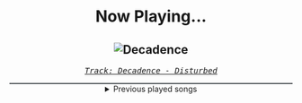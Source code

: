 <div align="center"> 
<h1>Now Playing...</h1>

![Decadence](https://i.scdn.co/image/ab67616d00001e02bbdafec608fc5329ec2ad831)
--
_<samp><a href="https://open.spotify.com/track/0jY829pCMnstlNtaE72vSB">Track: Decadence - Disturbed</a></samp>_

<div style="border: 1px #4B5054 solid"></div>
<details>
  <summary>
    Previous played songs
  </summary>
  <table>
    <thead>
      <tr>
        <th>
          Artist
        </th>
        <th>
          Song
        </th>
        <th>
          Link
        </th>
      </tr>
    </thead>
    <tbody>
      <tr><td>Disturbed</td><td>Decadence</td><td><a href="https://open.spotify.com/track/0jY829pCMnstlNtaE72vSB">https://open.spotify.com/track/0jY829pCMnstlNtaE72vSB</a></td></tr><tr><td>Disturbed</td><td>Asylum</td><td><a href="https://open.spotify.com/track/3VZWVvHjzkG60FyVUkTcy5">https://open.spotify.com/track/3VZWVvHjzkG60FyVUkTcy5</a></td></tr><tr><td>Disturbed</td><td>The Animal</td><td><a href="https://open.spotify.com/track/1HD8mFfpSGLJnwv6UTLaIv">https://open.spotify.com/track/1HD8mFfpSGLJnwv6UTLaIv</a></td></tr><tr><td>Bad Omens</td><td>ARTIFICIAL SUICIDE</td><td><a href="https://open.spotify.com/track/2Qv8xJzenocwXyGlMU5PaC">https://open.spotify.com/track/2Qv8xJzenocwXyGlMU5PaC</a></td></tr><tr><td>Bad Omens</td><td>THE DEATH OF PEACE OF MIND</td><td><a href="https://open.spotify.com/track/6tRneEcItwpSxBtqgem5Dr">https://open.spotify.com/track/6tRneEcItwpSxBtqgem5Dr</a></td></tr><tr><td>Imminence</td><td>Heaven Shall Burn</td><td><a href="https://open.spotify.com/track/0C8mZZLRaf2X8MKCVkbMbC">https://open.spotify.com/track/0C8mZZLRaf2X8MKCVkbMbC</a></td></tr><tr><td>Thy Art Is Murder</td><td>Blood Throne</td><td><a href="https://open.spotify.com/track/1q2q42WTl2WAzpo2Ja9H7B">https://open.spotify.com/track/1q2q42WTl2WAzpo2Ja9H7B</a></td></tr><tr><td>Ice Nine Kills</td><td>Meat & Greet</td><td><a href="https://open.spotify.com/track/4GxFq0SoA0QOsocHvtHIvL">https://open.spotify.com/track/4GxFq0SoA0QOsocHvtHIvL</a></td></tr><tr><td>Disturbed</td><td>The Animal</td><td><a href="https://open.spotify.com/track/1HD8mFfpSGLJnwv6UTLaIv">https://open.spotify.com/track/1HD8mFfpSGLJnwv6UTLaIv</a></td></tr><tr><td>Thy Art Is Murder</td><td>Blood Throne</td><td><a href="https://open.spotify.com/track/1q2q42WTl2WAzpo2Ja9H7B">https://open.spotify.com/track/1q2q42WTl2WAzpo2Ja9H7B</a></td></tr><tr><td>From Ashes to New</td><td>Nightmare</td><td><a href="https://open.spotify.com/track/5c3fIHmLHmL4iaqUuqBPHo">https://open.spotify.com/track/5c3fIHmLHmL4iaqUuqBPHo</a></td></tr><tr><td>No Resolve</td><td>Hallelujah</td><td><a href="https://open.spotify.com/track/6Km5c8wE03PZi1Y98twrKR">https://open.spotify.com/track/6Km5c8wE03PZi1Y98twrKR</a></td></tr><tr><td>Ice Nine Kills</td><td>Hip To Be Scared - Orchestral Version</td><td><a href="https://open.spotify.com/track/4VVYuCFHH6FKQzUvVwuxPL">https://open.spotify.com/track/4VVYuCFHH6FKQzUvVwuxPL</a></td></tr><tr><td>Ice Nine Kills</td><td>Rainy Day - Orchestral Version</td><td><a href="https://open.spotify.com/track/4fABwflFYbguEbe66KvVyu">https://open.spotify.com/track/4fABwflFYbguEbe66KvVyu</a></td></tr><tr><td>Ice Nine Kills</td><td>Funeral Derangements - Orchestral Version</td><td><a href="https://open.spotify.com/track/2O1lNRFrjFB9j1vUoiNQA8">https://open.spotify.com/track/2O1lNRFrjFB9j1vUoiNQA8</a></td></tr><tr><td>Sabaton</td><td>Panzerkampf</td><td><a href="https://open.spotify.com/track/0CpTNItafURRFujw9WAKfR">https://open.spotify.com/track/0CpTNItafURRFujw9WAKfR</a></td></tr><tr><td>Bring Me The Horizon</td><td>DArkSide</td><td><a href="https://open.spotify.com/track/19vHgVS1aukRiQWhTqfKnE">https://open.spotify.com/track/19vHgVS1aukRiQWhTqfKnE</a></td></tr><tr><td>EQRIC</td><td>The Final Countdown</td><td><a href="https://open.spotify.com/track/7FldR5LCgIDhYlaG87NTAx">https://open.spotify.com/track/7FldR5LCgIDhYlaG87NTAx</a></td></tr><tr><td>Frou Frou</td><td>A New Kind Of Love - Demo</td><td><a href="https://open.spotify.com/track/3fuyYaLhZ2RoP9eWpvfP1H">https://open.spotify.com/track/3fuyYaLhZ2RoP9eWpvfP1H</a></td></tr><tr><td>Kris Wu</td><td>贰叁</td><td><a href="https://open.spotify.com/track/6WGXlvkylStnVeDF430AO4">https://open.spotify.com/track/6WGXlvkylStnVeDF430AO4</a></td></tr>
    </tbody>
  </table>
</details>

</div>
